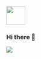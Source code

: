 <img style="display: inline-block;" src="https://github.com/Hitsuki9/Hitsuki9/raw/master/balloon.gif" width="50">

### Hi there 👋

<img src="https://github-readme-stats.vercel.app/api?username=Hitsuki9&show_icons=true">

<!--
**Hitsuki9/Hitsuki9** is a ✨ _special_ ✨ repository because its `README.md` (this file) appears on your GitHub profile.

Here are some ideas to get you started:

- 🔭 I’m currently working on ...
- 🌱 I’m currently learning ...
- 👯 I’m looking to collaborate on ...
- 🤔 I’m looking for help with ...
- 💬 Ask me about ...
- 📫 How to reach me: ...
- 😄 Pronouns: ...
- ⚡ Fun fact: ...
-->
